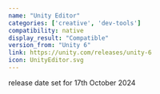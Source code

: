 ```yaml
---
name: "Unity Editor"
categories: ['creative', 'dev-tools']
compatibility: native
display_result: "Compatible"
version_from: "Unity 6"
link: https://unity.com/releases/unity-6
icon: UnityEditor.svg
---
```

release date set for 17th October 2024
